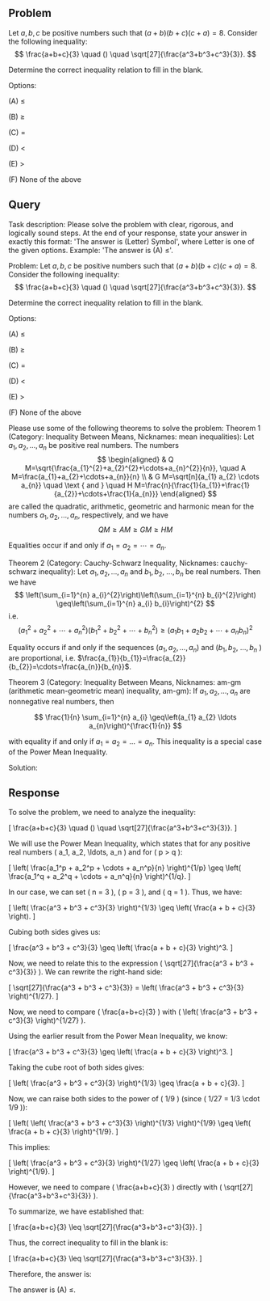 ## Problem

Let $a, b, c$ be positive numbers such that $(a+b)(b+c)(c+a) = 8$. Consider the following inequality:
$$
\frac{a+b+c}{3} \quad () \quad \sqrt[27]{\frac{a^3+b^3+c^3}{3}}.
$$

Determine the correct inequality relation to fill in the blank.

Options:

(A) $\leq$ 

(B) $\geq$

(C) $=$ 

(D) $<$

(E) $>$

(F) None of the above

## Query

Task description: Please solve the problem with clear, rigorous, and logically sound steps. At the end of your response, state your answer in exactly this format: 'The answer is (Letter) Symbol', where Letter is one of the given options. Example: 'The answer is (A) $\leq$'.

Problem: Let $a, b, c$ be positive numbers such that $(a+b)(b+c)(c+a) = 8$. Consider the following inequality:
$$
\frac{a+b+c}{3} \quad () \quad \sqrt[27]{\frac{a^3+b^3+c^3}{3}}.
$$

Determine the correct inequality relation to fill in the blank.

Options:

(A) $\leq$ 

(B) $\geq$

(C) $=$ 

(D) $<$

(E) $>$

(F) None of the above

Please use some of the following theorems to solve the problem:
Theorem 1 (Category: Inequality Between Means, Nicknames: mean inequalities): Let $a_{1}, a_{2}, \ldots, a_{n}$ be positive real numbers. The numbers
$$
\begin{aligned}
& Q M=\sqrt{\frac{a_{1}^{2}+a_{2}^{2}+\cdots+a_{n}^{2}}{n}}, \quad A M=\frac{a_{1}+a_{2}+\cdots+a_{n}}{n} \\
& G M=\sqrt[n]{a_{1} a_{2} \cdots a_{n}} \quad \text { and } \quad H M=\frac{n}{\frac{1}{a_{1}}+\frac{1}{a_{2}}+\cdots+\frac{1}{a_{n}}}
\end{aligned}
$$
are called the quadratic, arithmetic, geometric and harmonic mean for the numbers $a_{1}, a_{2}, \ldots, a_{n}$, respectively, and we have
$$
Q M \geq A M \geq G M \geq H M
$$

Equalities occur if and only if $a_{1}=a_{2}=\cdots=a_{n}$.

Theorem 2 (Category: Cauchy-Schwarz Inequality, Nicknames: cauchy-schwarz inequality): Let $a_{1}, a_{2}, \ldots, a_{n}$ and $b_{1}, b_{2}$, $\ldots, b_{n}$ be real numbers. Then we have
$$
\left(\sum_{i=1}^{n} a_{i}^{2}\right)\left(\sum_{i=1}^{n} b_{i}^{2}\right) \geq\left(\sum_{i=1}^{n} a_{i} b_{i}\right)^{2}
$$
i.e.
$$
\left(a_{1}^{2}+a_{2}^{2}+\cdots+a_{n}^{2}\right)\left(b_{1}^{2}+b_{2}^{2}+\cdots+b_{n}^{2}\right) \geq\left(a_{1} b_{1}+a_{2} b_{2}+\cdots+a_{n} b_{n}\right)^{2}
$$

Equality occurs if and only if the sequences $\left(a_{1}, a_{2}, \ldots, a_{n}\right)$ and $\left(b_{1}, b_{2}\right.$, $\ldots, b_{n}$ ) are proportional, i.e. $\frac{a_{1}}{b_{1}}=\frac{a_{2}}{b_{2}}=\cdots=\frac{a_{n}}{b_{n}}$.

Theorem 3 (Category: Inequality Between Means, Nicknames: am-gm (arithmetic mean-geometric mean) inequality, am-gm): If $a_{1}, a_{2}, \ldots, a_{n}$ are nonnegative real numbers, then

$$
\frac{1}{n} \sum_{i=1}^{n} a_{i} \geq\left(a_{1} a_{2} \ldots a_{n}\right)^{\frac{1}{n}}
$$

with equality if and only if $a_{1}=a_{2}=\ldots=a_{n}$. This inequality is a special case of the Power Mean Inequality.

Solution:

## Response

To solve the problem, we need to analyze the inequality:

\[
\frac{a+b+c}{3} \quad () \quad \sqrt[27]{\frac{a^3+b^3+c^3}{3}}.
\]

We will use the Power Mean Inequality, which states that for any positive real numbers \( a_1, a_2, \ldots, a_n \) and for \( p > q \):

\[
\left( \frac{a_1^p + a_2^p + \cdots + a_n^p}{n} \right)^{1/p} \geq \left( \frac{a_1^q + a_2^q + \cdots + a_n^q}{n} \right)^{1/q}.
\]

In our case, we can set \( n = 3 \), \( p = 3 \), and \( q = 1 \). Thus, we have:

\[
\left( \frac{a^3 + b^3 + c^3}{3} \right)^{1/3} \geq \left( \frac{a + b + c}{3} \right).
\]

Cubing both sides gives us:

\[
\frac{a^3 + b^3 + c^3}{3} \geq \left( \frac{a + b + c}{3} \right)^3.
\]

Now, we need to relate this to the expression \( \sqrt[27]{\frac{a^3 + b^3 + c^3}{3}} \). We can rewrite the right-hand side:

\[
\sqrt[27]{\frac{a^3 + b^3 + c^3}{3}} = \left( \frac{a^3 + b^3 + c^3}{3} \right)^{1/27}.
\]

Now, we need to compare \( \frac{a+b+c}{3} \) with \( \left( \frac{a^3 + b^3 + c^3}{3} \right)^{1/27} \).

Using the earlier result from the Power Mean Inequality, we know:

\[
\frac{a^3 + b^3 + c^3}{3} \geq \left( \frac{a + b + c}{3} \right)^3.
\]

Taking the cube root of both sides gives:

\[
\left( \frac{a^3 + b^3 + c^3}{3} \right)^{1/3} \geq \frac{a + b + c}{3}.
\]

Now, we can raise both sides to the power of \( 1/9 \) (since \( 1/27 = 1/3 \cdot 1/9 \)):

\[
\left( \left( \frac{a^3 + b^3 + c^3}{3} \right)^{1/3} \right)^{1/9} \geq \left( \frac{a + b + c}{3} \right)^{1/9}.
\]

This implies:

\[
\left( \frac{a^3 + b^3 + c^3}{3} \right)^{1/27} \geq \left( \frac{a + b + c}{3} \right)^{1/9}.
\]

However, we need to compare \( \frac{a+b+c}{3} \) directly with \( \sqrt[27]{\frac{a^3+b^3+c^3}{3}} \).

To summarize, we have established that:

\[
\frac{a+b+c}{3} \leq \sqrt[27]{\frac{a^3+b^3+c^3}{3}}.
\]

Thus, the correct inequality to fill in the blank is:

\[
\frac{a+b+c}{3} \leq \sqrt[27]{\frac{a^3+b^3+c^3}{3}}.
\]

Therefore, the answer is:

The answer is (A) $\leq$.
